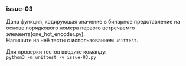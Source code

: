 ### issue-03
Дана функция, кодирующая значение в бинарное представление на основе порядкового номера первого встречаемго элемента(one_hot_encoder.py).    
Напишите на неё тесты с использованием ```unittest```.     

Для проверки тестов введите команду:   
```python3 -m unittest -v issue-03.py```